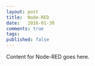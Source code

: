 ```yaml
---
layout: post
title:  Node-RED
date:   2016-01-30
comments: true
tags: 
published: false
---
```

 
Content for Node-RED goes here.
 
